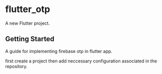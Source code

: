 # flutter_otp

A new Flutter project.

## Getting Started

A guide for implementing firebase otp in flutter app.

first create a project then add neccessary configuration associated in the repository.
